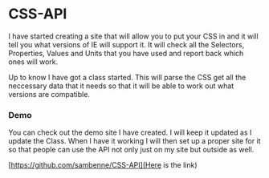 CSS-API
=======

I have started creating a site that will allow you to put your CSS in and it will tell you what versions of IE will support it. It will check all the Selectors, Properties, Values and Units that you have used and report back which ones will work.

Up to know I have got a class started. This will parse the CSS get all the neccessary data that it needs so that it will be able to work out what versions are compatible.

### Demo ###

You can check out the demo site I have created. I will keep it updated as I update the Class. When I have it working I will then set up a proper site for it so that people can use the API not only just on my site but outside as well.

[https://github.com/sambenne/CSS-API](Here is the link)